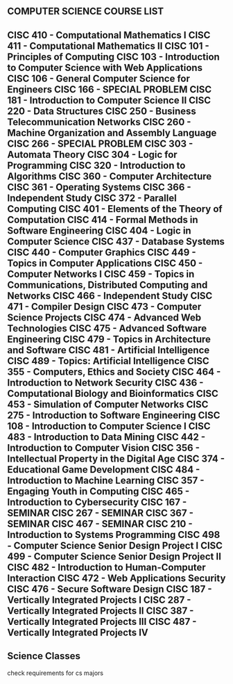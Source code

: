 COMPUTER SCIENCE COURSE LIST
-------------------------------------------------------------------
CISC 410 - Computational Mathematics I
CISC 411 - Computational Mathematics II
CISC 101 - Principles of Computing
CISC 103 - Introduction to Computer Science with Web Applications
CISC 106 - General Computer Science for Engineers
CISC 166 - SPECIAL PROBLEM
CISC 181 - Introduction to Computer Science II
CISC 220 - Data Structures
CISC 250 - Business Telecommunication Networks
CISC 260 - Machine Organization and Assembly Language
CISC 266 - SPECIAL PROBLEM
CISC 303 - Automata Theory
CISC 304 - Logic for Programming
CISC 320 - Introduction to Algorithms
CISC 360 - Computer Architecture
CISC 361 - Operating Systems
CISC 366 - Independent Study
CISC 372 - Parallel Computing
CISC 401 - Elements of the Theory of Computation
CISC 414 - Formal Methods in Software Engineering
CISC 404 - Logic in Computer Science
CISC 437 - Database Systems
CISC 440 - Computer Graphics
CISC 449 - Topics in Computer Applications
CISC 450 - Computer Networks I
CISC 459 - Topics in Communications, Distributed Computing and Networks
CISC 466 - Independent Study
CISC 471 - Compiler Design
CISC 473 - Computer Science Projects
CISC 474 - Advanced Web Technologies
CISC 475 - Advanced Software Engineering
CISC 479 - Topics in Architecture and Software
CISC 481 - Artificial Intelligence
CISC 489 - Topics: Artificial Intelligence
CISC 355 - Computers, Ethics and Society
CISC 464 - Introduction to Network Security
CISC 436 - Computational Biology and Bioinformatics
CISC 453 - Simulation of Computer Networks
CISC 275 - Introduction to Software Engineering
CISC 108 - Introduction to Computer Science I
CISC 483 - Introduction to Data Mining
CISC 442 - Introduction to Computer Vision
CISC 356 - Intellectual Property in the Digital Age
CISC 374 - Educational Game Development
CISC 484 - Introduction to Machine Learning
CISC 357 - Engaging Youth in Computing
CISC 465 - Introduction to Cybersecurity
CISC 167 - SEMINAR
CISC 267 - SEMINAR
CISC 367 - SEMINAR
CISC 467 - SEMINAR
CISC 210 - Introduction to Systems Programming
CISC 498 - Computer Science Senior Design Project I
CISC 499 - Computer Science Senior Design Project II
CISC 482 - Introduction to Human-Computer Interaction
CISC 472 - Web Applications Security
CISC 476 - Secure Software Design
CISC 187 - Vertically Integrated Projects I
CISC 287 - Vertically Integrated Projects II
CISC 387 - Vertically Integrated Projects III
CISC 487 - Vertically Integrated Projects IV
-------------------------------------------------------------------

Science Classes
-------------------------------------------------------------------
check requirements for cs majors

